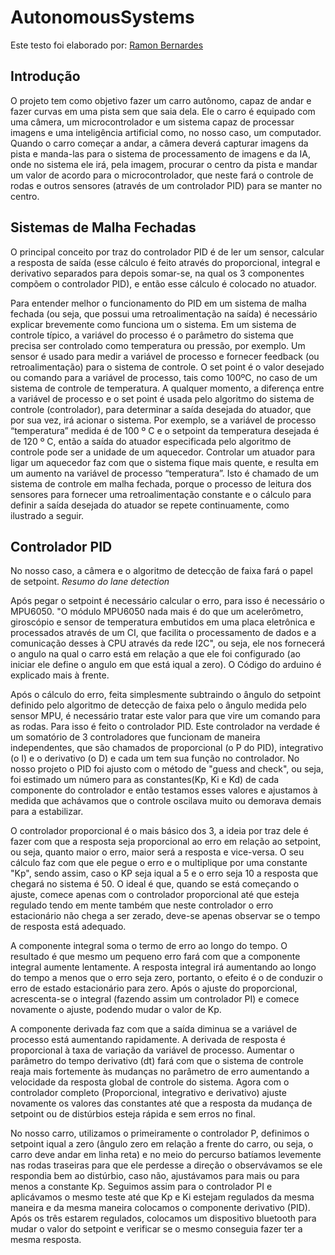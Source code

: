 # AutonomousSystems

Este testo foi elaborado por: [Ramon Bernardes](https://github.com/RamonRBF)

## Introdução
O projeto tem como objetivo fazer um carro autônomo, capaz de andar e fazer curvas em uma pista sem que saia dela. Ele o carro é equipado com uma câmera, um microcontrolador e um sistema capaz de processar imagens e uma inteligência artificial como, no nosso caso, um computador. Quando o carro começar a andar, a câmera deverá capturar imagens da pista e manda-las para o sistema de processamento de imagens e da IA, onde no sistema ele irá, pela imagem, procurar o centro da pista e mandar um valor de acordo para o microcontrolador, que neste fará o controle de rodas e outros sensores (através de um controlador PID) para se manter no centro.

## Sistemas de Malha Fechadas

O principal conceito por traz do controlador PID é de ler um sensor, calcular a resposta de saída (esse cálculo é feito através do proporcional, integral e derivativo separados para depois somar-se, na qual os 3 componentes compõem o controlador PID), e então esse cálculo é colocado no atuador.

Para entender melhor o funcionamento do PID em um sistema de malha fechada (ou seja, que possui uma retroalimentação na saída) é necessário explicar brevemente como funciona um o sistema. Em um sistema de controle típico, a variável do processo é o parâmetro do sistema que precisa ser controlado como temperatura ou pressão, por exemplo. Um sensor é usado para medir a variável de processo e fornecer feedback (ou retroalimentação) para o sistema de controle. O set point é o valor desejado ou comando para a variável de processo, tais como 100ºC, no caso de um sistema de controle de temperatura. A qualquer momento, a diferença entre a variável de processo e o set point é usada pelo algoritmo do sistema de controle (controlador), para determinar a saída desejada do atuador, que por sua vez, irá acionar o sistema. Por exemplo, se a variável de processo “temperatura” medida é de 100 º C e o setpoint da temperatura desejada é de 120 º C, então a saída do atuador especificada pelo algoritmo de controle pode ser a unidade de um aquecedor. Controlar um atuador para ligar um aquecedor faz com que o sistema fique mais quente, e resulta em um aumento na variável de processo “temperatura”. Isto é chamado de um sistema de controle em malha fechada, porque o processo de leitura dos sensores para fornecer uma retroalimentação constante e o cálculo para definir a saída desejada do atuador se repete continuamente, como ilustrado a seguir.

## Controlador PID

No nosso caso, a câmera e o algoritmo de detecção de faixa fará o papel de setpoint. *Resumo do lane detection*

Após pegar o setpoint é necessário calcular o erro, para isso é necessário o MPU6050. "O módulo MPU6050 nada mais é do que um acelerômetro, giroscópio e sensor de temperatura embutidos em uma placa eletrônica e processados através de um CI, que facilita o processamento de dados e a comunicação desses à CPU através da rede I2C", ou seja, ele nos fornecerá o angulo na qual o carro está em relação a que ele foi configurado (ao iniciar ele define o angulo em que está iqual a zero). O Código do arduino é explicado mais à frente.
	
Após o cálculo do erro, feita simplesmente subtraindo o ângulo do setpoint definido pelo algoritmo de detecção de faixa pelo o ângulo medida pelo sensor MPU, é necessário tratar este valor para que vire um comando para as rodas. Para isso é feito o controlador PID. Este controlador na verdade é um somatório de 3 controladores que funcionam de maneira independentes, que são chamados de proporcional (o P do PID), integrativo (o I) e o derivativo (o D) e cada um tem sua função no controlador. 
No nosso projeto o PID foi ajusto com o método de "guess and check", ou seja, foi estimado um número para as constantes(Kp, Ki e Kd) de cada componente do controlador e então testamos esses valores e ajustamos à medida que achávamos que o controle oscilava muito ou demorava demais para a estabilizar.

O controlador proporcional é o mais básico dos 3, a ideia por traz dele é fazer com que a resposta seja proporcional ao erro em relação ao setpoint, ou seja, quanto maior o erro, maior será a resposta e vice-versa. O seu cálculo faz com que ele pegue o erro e o multiplique por uma constante "Kp", sendo assim, caso o KP seja iqual a 5 e o erro seja 10 a resposta que chegará no sistema é 50. O ideal é que, quando se está começando o ajuste, comece apenas com o controlador proporcional até que esteja regulado tendo em mente também que neste controlador o erro estacionário não chega a ser zerado, deve-se apenas observar se o tempo de resposta está adequado.

A componente integral soma o termo de erro ao longo do tempo. O resultado é que mesmo um pequeno erro fará com que a componente integral aumente lentamente. A resposta integral irá aumentando ao longo do tempo a menos que o erro seja zero, portanto, o efeito é o de conduzir o erro de estado estacionário para zero. Após o ajuste do proporcional, acrescenta-se o integral (fazendo assim um controlador PI) e comece novamente o ajuste, podendo mudar o valor de Kp.

A componente derivada faz com que a saída diminua se a variável de processo está aumentando rapidamente. A derivada de resposta é proporcional à taxa de variação da variável de processo. Aumentar o parâmetro do tempo derivativo (dt) fará com que o sistema de controle reaja mais fortemente às mudanças no parâmetro de erro aumentando a velocidade da resposta global de controle do sistema. Agora com o controlador completo (Proporcional, integrativo e derivativo) ajuste novamente os valores das constantes até que a resposta da mudança de setpoint ou de distúrbios esteja rápida e sem erros no final.

No nosso carro, utilizamos o primeiramente o controlador P, definimos o setpoint iqual a zero (ângulo zero em relação a frente do carro, ou seja, o carro deve andar em linha reta) e no meio do percurso batíamos levemente nas rodas traseiras para que ele perdesse a direção o observávamos se ele respondia bem ao distúrbio, caso não, ajustávamos para mais ou para menos a constante Kp. Seguimos assim para o controlador PI e aplicávamos o mesmo teste até que Kp e Ki estejam regulados da mesma maneira e da mesma maneira colocamos o componente derivativo (PID). Após os três estarem regulados, colocamos um dispositivo bluetooth para mudar o valor do setpoint e verificar se o mesmo conseguia fazer ter a mesma resposta. 
